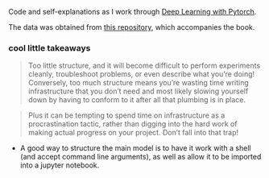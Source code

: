 Code and self-explanations as I work through [Deep Learning with Pytorch](https://pytorch.org/assets/deep-learning/Deep-Learning-with-PyTorch.pdf#G1.1016757).

The data was obtained from [this repository](https://github.com/deep-learning-with-pytorch/dlwpt-code), which accompanies the book.

### cool little takeaways

> Too little structure, and it will become difficult to perform experiments cleanly, troubleshoot problems, or even describe what you’re doing! Conversely, too much structure means you’re wasting time writing infrastructure that you don’t need and most likely slowing yourself down by having to conform to it after all that plumbing is in place.

> Plus it can be tempting to spend time on infrastructure as a procrastination tactic, rather than digging into the hard work of making actual progress on your project. Don’t fall into that trap!

- A good way to structure the main model is to have it work with a shell (and accept command line arguments), as well as allow it to be imported into a jupyter notebook.
